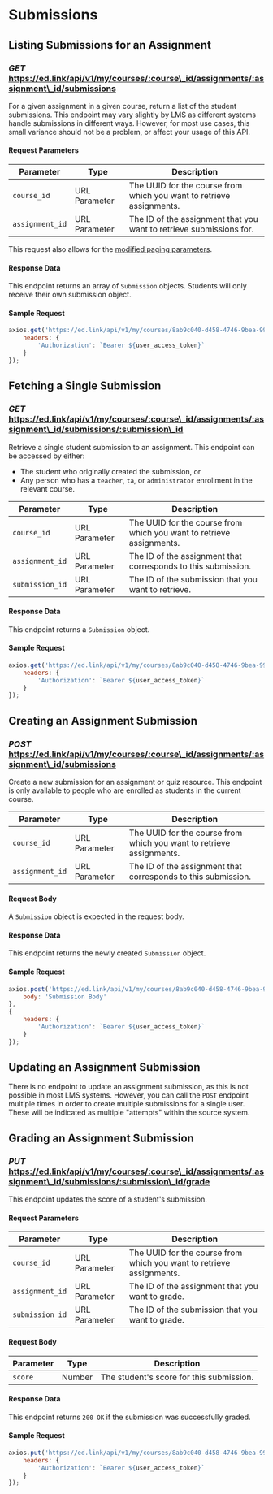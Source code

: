 # Submissions

## Listing Submissions for an Assignment
### *GET* https://ed.link/api/v1/my/courses/:course\_id/assignments/:assignment\_id/submissions

For a given assignment in a given course, return a list of the student submissions. This endpoint may vary slightly by LMS as different systems handle submissions in different ways. However, for most use cases, this small variance should not be a problem, or affect your usage of this API.

#### Request Parameters

| Parameter | Type | Description |
|---|---|---|
| `course_id` | URL Parameter | The UUID for the course from which you want to retrieve assignments. |
| `assignment_id` | URL Parameter | The ID of the assignment that you want to retrieve submissions for. |

This request also allows for the [modified paging parameters](/docs/guides/v1.0/paginated-requests).

#### Response Data

This endpoint returns an array of `Submission` objects. Students will only receive their own submission object.

#### Sample Request

``` javascript
axios.get('https://ed.link/api/v1/my/courses/8ab9c040-d458-4746-9bea-99f4b5066f17/assignments/74de393e-a5bc-43ee-b431-7826dfc59300/submissions', {
    headers: {
        'Authorization': `Bearer ${user_access_token}`
    }
});
```

## Fetching a Single Submission
### *GET* https://ed.link/api/v1/my/courses/:course\_id/assignments/:assignment\_id/submissions/:submission\_id

Retrieve a single student submission to an assignment. This endpoint can be accessed by either:

* The student who originally created the submission, or
* Any person who has a `teacher`, `ta`, or `administrator` enrollment in the relevant course.

| Parameter | Type | Description |
|---|---|---|
| `course_id` | URL Parameter | The UUID for the course from which you want to retrieve assignments. |
| `assignment_id` | URL Parameter | The ID of the assignment that corresponds to this submission. |
| `submission_id` | URL Parameter | The ID of the submission that you want to retrieve. |

#### Response Data

This endpoint returns a `Submission` object.

#### Sample Request

``` javascript
axios.get('https://ed.link/api/v1/my/courses/8ab9c040-d458-4746-9bea-99f4b5066f17/assignments/74de393e-a5bc-43ee-b431-7826dfc59300/submissions/cba2306c-d2a5-420e-9b2f-715f53788885', {
    headers: {
        'Authorization': `Bearer ${user_access_token}`
    }
});
```

## Creating an Assignment Submission
### *POST* https://ed.link/api/v1/my/courses/:course\_id/assignments/:assignment\_id/submissions

Create a new submission for an assignment or quiz resource. This endpoint is only available to people who are enrolled as students in the current course.

| Parameter | Type | Description |
|---|---|---|
| `course_id` | URL Parameter | The UUID for the course from which you want to retrieve assignments. |
| `assignment_id` | URL Parameter | The ID of the assignment that corresponds to this submission. |

#### Request Body

A `Submission` object is expected in the request body.

#### Response Data

This endpoint returns the newly created `Submission` object.

#### Sample Request

``` javascript
axios.post('https://ed.link/api/v1/my/courses/8ab9c040-d458-4746-9bea-99f4b5066f17/assignments/74de393e-a5bc-43ee-b431-7826dfc59300/submissions', {
    body: 'Submission Body'
},
{
    headers: {
        'Authorization': `Bearer ${user_access_token}`
    }
});
```

## Updating an Assignment Submission

There is no endpoint to update an assignment submission, as this is not possible in most LMS systems. However, you can call the `POST` endpoint multiple times in order to create multiple submissions for a single user. These will be indicated as multiple "attempts" within the source system.

## Grading an Assignment Submission
### *PUT* https://ed.link/api/v1/my/courses/:course\_id/assignments/:assignment\_id/submissions/:submission\_id/grade

This endpoint updates the score of a student's submission.

#### Request Parameters

| Parameter | Type | Description |
|---|---|---|
| `course_id` | URL Parameter | The UUID for the course from which you want to retrieve assignments. |
| `assignment_id` | URL Parameter | The ID of the assignment that you want to grade. |
| `submission_id` | URL Parameter | The ID of the submission that you want to grade. |

#### Request Body

| Parameter | Type | Description |
|---|---|---|
| `score` | Number | The student's score for this submission. |

#### Response Data

This endpoint returns `200 OK` if the submission was successfully graded.

#### Sample Request

``` javascript
axios.put('https://ed.link/api/v1/my/courses/8ab9c040-d458-4746-9bea-99f4b5066f17/assignments/74de393e-a5bc-43ee-b431-7826dfc59300/submissions/cba2306c-d2a5-420e-9b2f-715f53788885', {
    headers: {
        'Authorization': `Bearer ${user_access_token}`
    }
});
```